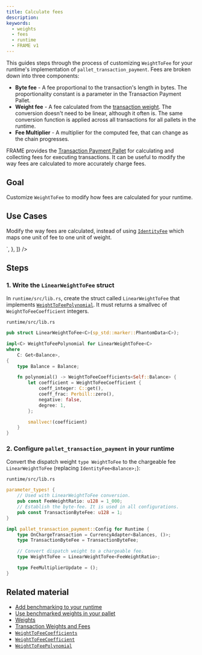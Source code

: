 ```yaml
---
title: Calculate fees
description:
keywords:
  - weights
  - fees
  - runtime
  - FRAME v1
---
```


This guides steps through the process of customizing `WeightToFee` for your runtime's implementation of `pallet_transaction_payment`.
Fees are broken down into three components:

- **Byte fee** - A fee proportional to the transaction's length in bytes. 
  The proportionality constant is a parameter in the Transaction Payment Pallet.
- **Weight fee** - A fee calculated from the [transaction weight](/build/tx-weights-fees). 
  The conversion doesn't need to be linear, although it often is. 
  The same conversion function is applied across all transactions for all pallets in the runtime.
- **Fee Multiplier** - A multiplier for the computed fee, that can change as the chain progresses.

FRAME provides the [Transaction Payment Pallet](/rustdocs/latest/pallet_transaction_payment/index.html) for calculating and collecting fees for executing transactions. 
It can be useful to modify the way fees are calculated to more accurately charge fees.

## Goal

Customize `WeightToFee` to modify how fees are calculated for your runtime.

## Use Cases

Modify the way fees are calculated, instead of using [`IdentityFee`](/rustdocs/latest/frame_support/weights/struct.IdentityFee.html) which maps one unit of fee to one unit of weight.

`,
    },
  ]}
/>

## Steps

### 1. Write the `LinearWeightToFee` struct

In `runtime/src/lib.rs`, create the struct called `LinearWeightToFee` that implements
[`WeightToFeePolynomial`](/rustdocs/latest/frame_support/weights/trait.WeightToFeePolynomial.html).
It must returns a smallvec of `WeightToFeeCoefficient` integers.

`runtime/src/lib.rs`

```rust
pub struct LinearWeightToFee<C>(sp_std::marker::PhantomData<C>);

impl<C> WeightToFeePolynomial for LinearWeightToFee<C>
where
	C: Get<Balance>,
{
	type Balance = Balance;

	fn polynomial() -> WeightToFeeCoefficients<Self::Balance> {
		let coefficient = WeightToFeeCoefficient {
			coeff_integer: C::get(),
			coeff_frac: Perbill::zero(),
			negative: false,
			degree: 1,
		};

		smallvec!(coefficient)
	}
}
```

### 2. Configure `pallet_transaction_payment` in your runtime

Convert the dispatch weight
`type WeightToFee` to the chargeable fee `LinearWeightToFee` (replacing `IdentityFee<Balance>;`):

`runtime/src/lib.rs`

```rust
parameter_types! {
    // Used with LinearWeightToFee conversion.
	pub const FeeWeightRatio: u128 = 1_000;
	// Establish the byte-fee. It is used in all configurations.
	pub const TransactionByteFee: u128 = 1;
}

impl pallet_transaction_payment::Config for Runtime {
	type OnChargeTransaction = CurrencyAdapter<Balances, ()>;
	type TransactionByteFee = TransactionByteFee;

	// Convert dispatch weight to a chargeable fee.
	type WeightToFee = LinearWeightToFee<FeeWeightRatio>;

	type FeeMultiplierUpdate = ();
}
```

## Related material

- [Add benchmarking to your runtime](/reference/how-to-guides/weights/add-benchmarking)
- [Use benchmarked weights in your pallet](/reference/how-to-guides/weights/use-benchmark-weights)
- [Weights](/reference/glossary#weight)
- [Transaction Weights and Fees](/build/tx-weights-fees)
- [`WeightToFeeCoefficients`](/rustdocs/latest/frame_support/weights/type.WeightToFeeCoefficients.html)
- [`WeightToFeeCoefficient`](/rustdocs/latest/frame_support/weights/type.WeightToFeeCoefficient.html)
- [`WeightToFeePolynomial`](/rustdocs/latest/frame_support/weights/trait.WeightToFeePolynomial.html)

[transaction-frame]: https://github.com/paritytech/substrate/tree/master/frame/transaction-payment
